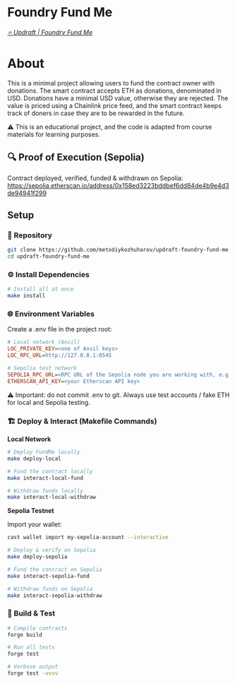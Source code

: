 # Foundry Fund Me

*[⭐️ Updraft | Foundry Fund Me](https://updraft.cyfrin.io/courses/foundry/foundry-fund-me/fund-me-project-setup)*

# About

This is a minimal project allowing users to fund the contract owner with donations. The smart contract accepts ETH as donations, denominated in USD. Donations have a minimal USD value, otherwise they are rejected. The value is priced using a Chainlink price feed, and the smart contract keeps track of doners in case they are to be rewarded in the future.

⚠️ This is an educational project, and the code is adapted from course materials for learning purposes.

## 🔍 Proof of Execution (Sepolia)
Contract deployed, verified, funded & withdrawn on Sepolia:
https://sepolia.etherscan.io/address/0x158ed3223bddbef6dd84de4b9e4d3de94941f299

## Setup

### 🔗 Repository
```bash
git clone https://github.com/metodiykozhuharov/updraft-foundry-fund-me.git
cd updraft-foundry-fund-me
```

### ⚙️ Install Dependencies
```bash
# Install all at once
make install
```


### 🌐 Environment Variables
Create a .env file in the project root:
```ini
# Local network (Anvil)
LOC_PRIVATE_KEY=<one of Anvil keys>
LOC_RPC_URL=http://127.0.0.1:8545

# Sepolia test network
SEPOLIA_RPC_URL=<RPC URL of the Sepolia node you are working with, e.g., from Alchemy>
ETHERSCAN_API_KEY=<your Etherscan API key>
```
⚠️ Important: do not commit .env to git. Always use test accounts / fake ETH for local and Sepolia testing.

### 🏗️ Deploy & Interact (Makefile Commands)

**Local Network**

```bash
# Deploy FundMe locally
make deploy-local

# Fund the contract locally
make interact-local-fund

# Withdraw funds locally
make interact-local-withdraw
```
**Sepolia Testnet**

Import your wallet:
```bash
cast wallet import my-sepolia-account --interactive
```
```bash
# Deploy & verify on Sepolia
make deploy-sepolia

# Fund the contract on Sepolia
make interact-sepolia-fund

# Withdraw funds on Sepolia
make interact-sepolia-withdraw
```
### 🧪 Build & Test
```bash
# Compile contracts
forge build

# Run all tests
forge test

# Verbose output
forge test -vvvv
```